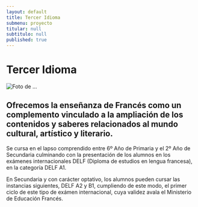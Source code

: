 ```yaml
---
layout: default
title: Tercer Idioma
submenu: proyecto
titular: null
subtitulo: null
published: true
---
```


# Tercer Idioma

![Foto de ...](http://placeimg.com/720/200/nature)

##  Ofrecemos la enseñanza de Francés como un complemento vinculado a la ampliación de los contenidos y saberes relacionados al mundo cultural, artístico y literario.

Se cursa en el lapso comprendido entre  6º Año de Primaria y el 2º Año de Secundaria culminando con la presentación de los alumnos en los exámenes internacionales DELF (Diploma de estudios en lengua francesa), en la categoría DELF A1. 

En Secundaria y con carácter optativo, los alumnos pueden cursar las instancias siguientes, DELF A2 y B1, cumpliendo de este modo, el primer ciclo de este tipo de exámen internacional, cuya validez avala el Ministerio de Educación Francés.